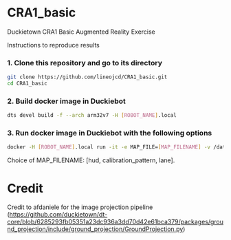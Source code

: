 # CRA1_basic
Duckietown CRA1 Basic Augmented Reality Exercise

Instructions to reproduce results

### 1. Clone this repository and go to its directory
```bash
git clone https://github.com/lineojcd/CRA1_basic.git
cd CRA1_basic
```
### 2. Build docker image in Duckiebot
```bash
dts devel build -f --arch arm32v7 -H [ROBOT_NAME].local 
```

### 3. Run docker image in Duckiebot with the following options
```bash
docker -H [ROBOT_NAME].local run -it -e MAP_FILE=[MAP_FILENAME] -v /data/config/calibrations/:/code/catkin_ws/src/CRA1_basic/calibrations/ --rm --net=host --privileged duckietown/CRA1_basic:latest-arm32v7
```
Choice of MAP_FILENAME: [hud, calibration_pattern, lane].

# Credit
Credit to afdaniele for the image projection pipeline (https://github.com/duckietown/dt-core/blob/6285293fb05351a23dc936a3dd70d42e61bca379/packages/ground_projection/include/ground_projection/GroundProjection.py)

